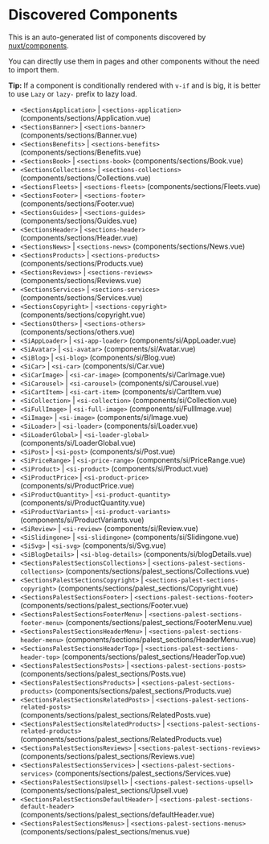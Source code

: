 # Discovered Components

This is an auto-generated list of components discovered by [nuxt/components](https://github.com/nuxt/components).

You can directly use them in pages and other components without the need to import them.

**Tip:** If a component is conditionally rendered with `v-if` and is big, it is better to use `Lazy` or `lazy-` prefix to lazy load.

- `<SectionsApplication>` | `<sections-application>` (components/sections/Application.vue)
- `<SectionsBanner>` | `<sections-banner>` (components/sections/Banner.vue)
- `<SectionsBenefits>` | `<sections-benefits>` (components/sections/Benefits.vue)
- `<SectionsBook>` | `<sections-book>` (components/sections/Book.vue)
- `<SectionsCollections>` | `<sections-collections>` (components/sections/Collections.vue)
- `<SectionsFleets>` | `<sections-fleets>` (components/sections/Fleets.vue)
- `<SectionsFooter>` | `<sections-footer>` (components/sections/Footer.vue)
- `<SectionsGuides>` | `<sections-guides>` (components/sections/Guides.vue)
- `<SectionsHeader>` | `<sections-header>` (components/sections/Header.vue)
- `<SectionsNews>` | `<sections-news>` (components/sections/News.vue)
- `<SectionsProducts>` | `<sections-products>` (components/sections/Products.vue)
- `<SectionsReviews>` | `<sections-reviews>` (components/sections/Reviews.vue)
- `<SectionsServices>` | `<sections-services>` (components/sections/Services.vue)
- `<SectionsCopyright>` | `<sections-copyright>` (components/sections/copyright.vue)
- `<SectionsOthers>` | `<sections-others>` (components/sections/others.vue)
- `<SiAppLoader>` | `<si-app-loader>` (components/si/AppLoader.vue)
- `<SiAvatar>` | `<si-avatar>` (components/si/Avatar.vue)
- `<SiBlog>` | `<si-blog>` (components/si/Blog.vue)
- `<SiCar>` | `<si-car>` (components/si/Car.vue)
- `<SiCarImage>` | `<si-car-image>` (components/si/CarImage.vue)
- `<SiCarousel>` | `<si-carousel>` (components/si/Carousel.vue)
- `<SiCartItem>` | `<si-cart-item>` (components/si/CartItem.vue)
- `<SiCollection>` | `<si-collection>` (components/si/Collection.vue)
- `<SiFullImage>` | `<si-full-image>` (components/si/FullImage.vue)
- `<SiImage>` | `<si-image>` (components/si/Image.vue)
- `<SiLoader>` | `<si-loader>` (components/si/Loader.vue)
- `<SiLoaderGlobal>` | `<si-loader-global>` (components/si/LoaderGlobal.vue)
- `<SiPost>` | `<si-post>` (components/si/Post.vue)
- `<SiPriceRange>` | `<si-price-range>` (components/si/PriceRange.vue)
- `<SiProduct>` | `<si-product>` (components/si/Product.vue)
- `<SiProductPrice>` | `<si-product-price>` (components/si/ProductPrice.vue)
- `<SiProductQuantity>` | `<si-product-quantity>` (components/si/ProductQuantity.vue)
- `<SiProductVariants>` | `<si-product-variants>` (components/si/ProductVariants.vue)
- `<SiReview>` | `<si-review>` (components/si/Review.vue)
- `<SiSlidingone>` | `<si-slidingone>` (components/si/Slidingone.vue)
- `<SiSvg>` | `<si-svg>` (components/si/Svg.vue)
- `<SiBlogDetails>` | `<si-blog-details>` (components/si/blogDetails.vue)
- `<SectionsPalestSectionsCollections>` | `<sections-palest-sections-collections>` (components/sections/palest_sections/Collections.vue)
- `<SectionsPalestSectionsCopyright>` | `<sections-palest-sections-copyright>` (components/sections/palest_sections/Copyright.vue)
- `<SectionsPalestSectionsFooter>` | `<sections-palest-sections-footer>` (components/sections/palest_sections/Footer.vue)
- `<SectionsPalestSectionsFooterMenu>` | `<sections-palest-sections-footer-menu>` (components/sections/palest_sections/FooterMenu.vue)
- `<SectionsPalestSectionsHeaderMenu>` | `<sections-palest-sections-header-menu>` (components/sections/palest_sections/HeaderMenu.vue)
- `<SectionsPalestSectionsHeaderTop>` | `<sections-palest-sections-header-top>` (components/sections/palest_sections/HeaderTop.vue)
- `<SectionsPalestSectionsPosts>` | `<sections-palest-sections-posts>` (components/sections/palest_sections/Posts.vue)
- `<SectionsPalestSectionsProducts>` | `<sections-palest-sections-products>` (components/sections/palest_sections/Products.vue)
- `<SectionsPalestSectionsRelatedPosts>` | `<sections-palest-sections-related-posts>` (components/sections/palest_sections/RelatedPosts.vue)
- `<SectionsPalestSectionsRelatedProducts>` | `<sections-palest-sections-related-products>` (components/sections/palest_sections/RelatedProducts.vue)
- `<SectionsPalestSectionsReviews>` | `<sections-palest-sections-reviews>` (components/sections/palest_sections/Reviews.vue)
- `<SectionsPalestSectionsServices>` | `<sections-palest-sections-services>` (components/sections/palest_sections/Services.vue)
- `<SectionsPalestSectionsUpsell>` | `<sections-palest-sections-upsell>` (components/sections/palest_sections/Upsell.vue)
- `<SectionsPalestSectionsDefaultHeader>` | `<sections-palest-sections-default-header>` (components/sections/palest_sections/defaultHeader.vue)
- `<SectionsPalestSectionsMenus>` | `<sections-palest-sections-menus>` (components/sections/palest_sections/menus.vue)

